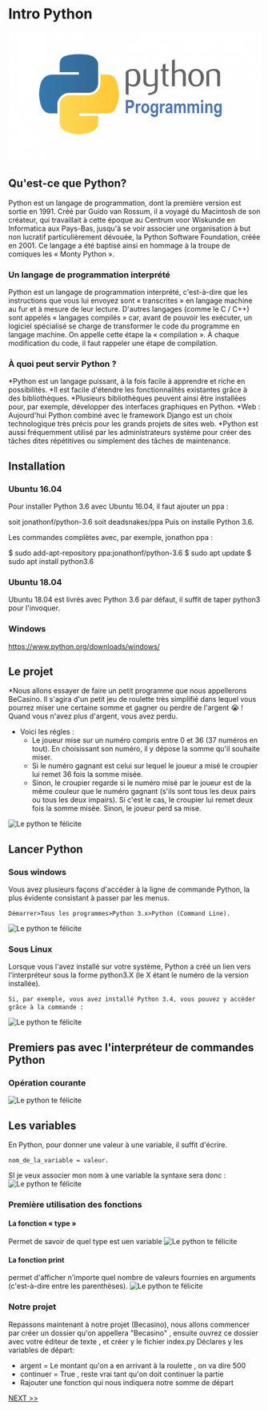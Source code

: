 # Intro Python

![logo Django](assets/python.png)

## Qu'est-ce que Python? 
Python est un langage de programmation, dont la première version est sortie en 1991. Créé par      Guido van Rossum, il a voyagé du Macintosh de son créateur, qui travaillait à cette époque au      Centrum voor Wiskunde en Informatica aux Pays-Bas, jusqu'à se voir associer une organisation à     but non lucratif particulièrement dévouée, la Python Software Foundation, créée en 2001. Ce        langage a été baptisé ainsi en hommage à la troupe de comiques les « Monty Python ».

### Un langage de programmation interprété
 Python est un langage de programmation interprété, c'est-à-dire que les instructions que vous     lui envoyez sont « transcrites » en langage machine au fur et à mesure de leur lecture.
 D'autres langages (comme le C / C++) sont appelés « langages compilés » car, avant de pouvoir les exécuter, un logiciel spécialisé se charge de transformer le code du programme en langage machine. On appelle cette étape la « compilation ». À chaque modification du code, il faut rappeler une étape de compilation.

### À quoi peut servir Python ?
 *Python est un langage puissant, à la fois facile à apprendre et riche en possibilités.
 *Il est facile d'étendre les fonctionnalités existantes grâce à des bibliothèques.
 *Plusieurs bibliothèques peuvent ainsi être installées pour, par exemple, développer des interfaces graphiques en Python.
*Web : Aujourd'hui Python combiné avec le framework Django est un choix technologique très précis    pour les grands projets de sites web.
*Python est aussi fréquemment utilisé par les administrateurs système pour créer des tâches dites   répétitives ou simplement des tâches de maintenance.

## Installation 

### Ubuntu 16.04
Pour installer Python 3.6 avec Ubuntu 16.04, il faut ajouter un ppa :

soit jonathonf/python-3.6
soit deadsnakes/ppa
Puis on installe Python 3.6.

Les commandes complètes avec, par exemple, jonathon ppa :

$ sudo add-apt-repository ppa:jonathonf/python-3.6
$ sudo apt update
$ sudo apt install python3.6 

### Ubuntu 18.04

Ubuntu 18.04 est livrés avec Python 3.6 par défaut, il suffit de taper python3 pour l'invoquer.

### Windows

https://www.python.org/downloads/windows/



## Le projet 
  *Nous allons essayer de faire un petit programme que nous appellerons BeCasino. Il s'agira d'un petit jeu de roulette très simplifié dans lequel vous pourrez miser une certaine somme et gagner ou perdre de l'argent :sob: ! Quand vous n'avez plus d'argent, vous avez perdu.
  * Voici les régles : 
     - Le joueur mise sur un numéro compris entre 0 et 36 (37 numéros en tout). En choisissant son numéro, il y dépose la somme qu'il souhaite miser.
     - Si le numéro gagnant est celui sur lequel le joueur a misé le croupier lui remet 36 fois la somme misée.
     - Sinon, le croupier regarde si le numéro misé par le joueur est de la même couleur que le  numéro gagnant (s'ils sont tous les deux pairs ou tous les deux impairs). Si c'est le cas, le croupier lui remet deux fois la somme misée. Sinon, le joueur perd sa mise.

![Le python te félicite](../assets/casi.gif)
## Lancer Python
    
### Sous windows

Vous avez plusieurs façons d'accéder à la ligne de commande Python, la plus évidente consistant à passer par les menus.

    Démarrer>Tous les programmes>Python 3.x>Python (Command Line).

![Le python te félicite](../assets/wind.jpg)

### Sous Linux

Lorsque vous l'avez installé sur votre système, Python a créé un lien vers l'interpréteur sous la forme python3.X (le X étant le numéro de la version installée).

    Si, par exemple, vous avez installé Python 3.4, vous pouvez y accéder grâce à la commande :
![Le python te félicite](../assets/capture.png)

## Premiers pas avec l'interpréteur de commandes Python

### Opération courante 

![Le python te félicite](../assets/calcul.png)

## Les variables 
En Python, pour donner une valeur à une variable, il suffit d'écrire. 

    nom_de_la_variable = valeur.

SI je veux associer mon nom à une variable la syntaxe sera donc :
![Le python te félicite](../assets/pierre.png)
### Première utilisation des fonctions
#### La fonction « type »
Permet de savoir de quel type est uen variable
![Le python te félicite](../assets/type.png)

#### La fonction print
 permet d'afficher n'importe quel nombre de valeurs fournies en arguments (c'est-à-dire entre les parenthèses). 
 ![Le python te félicite](../assets/print.png)

### Notre projet
Repassons maintenant à notre projet (Becasino), nous allons commencer par créer un dossier qu'on appellera "Becasino" , ensuite ouvrez ce dossier avec votre éditeur de texte , et créer y le fichier index.py
    Déclares y les variables de départ: 

- argent = Le montant qu'on a en arrivant à la roulette , on va dire 500
- continuer = True , reste vrai tant qu'on doit continuer la partie
- Rajouter une fonction qui nous indiquera notre somme de départ

 <a href="base_python/python2.md">NEXT >> </a>
